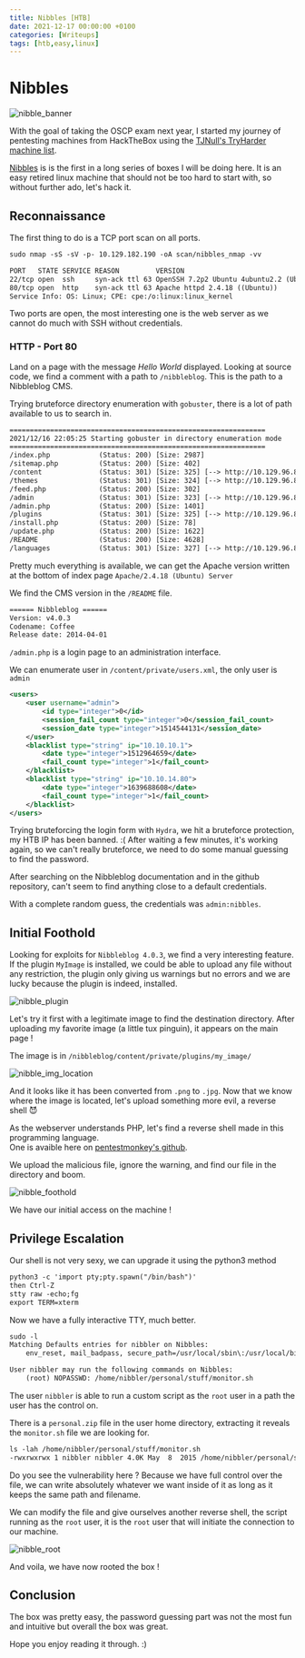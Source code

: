 ```yaml
---
title: Nibbles [HTB]
date: 2021-12-17 00:00:00 +0100
categories: [Writeups]
tags: [htb,easy,linux]
---
```


# Nibbles

![nibble_banner](/assets/images/nibbles/nibble_banner.png)

With the goal of taking the OSCP exam next year, I started my journey of pentesting machines from HackTheBox using the [TJNull's TryHarder machine list](https://www.netsecfocus.com/oscp/2019/03/29/The_Journey_to_Try_Harder-_TJNulls_Preparation_Guide_for_PWK_OSCP.html#vulnerable-machines).

[Nibbles](https://app.hackthebox.com/machines/Nibbles) is  is the first in a long series of boxes I will be doing here.
It is an easy retired linux machine that should not be too hard to start with, so without further ado, let's hack it.

## Reconnaissance

The first thing to do is a TCP port scan on all ports.

```txt
sudo nmap -sS -sV -p- 10.129.182.190 -oA scan/nibbles_nmap -vv

PORT   STATE SERVICE REASON         VERSION
22/tcp open  ssh     syn-ack ttl 63 OpenSSH 7.2p2 Ubuntu 4ubuntu2.2 (Ubuntu Linux; protocol 2.0)
80/tcp open  http    syn-ack ttl 63 Apache httpd 2.4.18 ((Ubuntu))
Service Info: OS: Linux; CPE: cpe:/o:linux:linux_kernel
```

Two ports are open, the most interesting one is the web server as we cannot do much with SSH without credentials.

### HTTP - Port 80

Land on a page with the message *Hello World* displayed. Looking at source code, we find a comment with a path to `/nibbleblog`. This is the path to a Nibbleblog CMS.

Trying bruteforce directory enumeration with `gobuster`, there is a lot of path available to us to search in.

```txt
===============================================================
2021/12/16 22:05:25 Starting gobuster in directory enumeration mode
===============================================================
/index.php            (Status: 200) [Size: 2987]
/sitemap.php          (Status: 200) [Size: 402] 
/content              (Status: 301) [Size: 325] [--> http://10.129.96.84/nibbleblog/content/]
/themes               (Status: 301) [Size: 324] [--> http://10.129.96.84/nibbleblog/themes/] 
/feed.php             (Status: 200) [Size: 302]                                              
/admin                (Status: 301) [Size: 323] [--> http://10.129.96.84/nibbleblog/admin/]  
/admin.php            (Status: 200) [Size: 1401]                                             
/plugins              (Status: 301) [Size: 325] [--> http://10.129.96.84/nibbleblog/plugins/]
/install.php          (Status: 200) [Size: 78]                                               
/update.php           (Status: 200) [Size: 1622]                                             
/README               (Status: 200) [Size: 4628]                                             
/languages            (Status: 301) [Size: 327] [--> http://10.129.96.84/nibbleblog/languages/]
```

Pretty much everything is available, we can get the Apache version written at the bottom of index page `Apache/2.4.18 (Ubuntu) Server`

We find the CMS version in the `/README` file.

```txt
====== Nibbleblog ======
Version: v4.0.3
Codename: Coffee
Release date: 2014-04-01
```

`/admin.php` is a login page to an administration interface.

We can enumerate user in `/content/private/users.xml`, the only user is `admin`
```xml
<users>
    <user username="admin">
        <id type="integer">0</id>
        <session_fail_count type="integer">0</session_fail_count>
        <session_date type="integer">1514544131</session_date>
    </user>
    <blacklist type="string" ip="10.10.10.1">
        <date type="integer">1512964659</date>
        <fail_count type="integer">1</fail_count>
    </blacklist>
    <blacklist type="string" ip="10.10.14.80">
        <date type="integer">1639688608</date>
        <fail_count type="integer">1</fail_count>
    </blacklist>
</users>
```

Trying bruteforcing the login form with `Hydra`, we hit a bruteforce protection, my HTB IP has been banned. :(
After waiting a few minutes, it's working again, so we can't really bruteforce, we need to do some manual guessing to find the password.

After searching on the Nibbleblog documentation and in the github repository, can't seem to find anything close to a default credentials.

With a complete random guess, the credentials was `admin:nibbles`.

## Initial Foothold

Looking for exploits for `Nibbleblog 4.0.3`, we find a very interesting feature. If the plugin `MyImage` is installed, we could be able to upload any file without any restriction, the plugin only giving us warnings but no errors and we are lucky because the plugin is indeed, installed.

![nibble_plugin](/assets/images/nibbles/nibble_plugin.png)

Let's try it first with a legitimate image to find the destination directory. After uploading my favorite image (a little tux pinguin), it appears on the main page !

The image is in `/nibbleblog/content/private/plugins/my_image/`

![nibble_img_location](/assets/images/nibbles/nibble_image_location.png)

And it looks like it has been converted from `.png` to `.jpg`. Now that we know where the image is located, let's upload something more evil, a reverse shell 😈

As the webserver understands PHP, let's find a reverse shell made in this programming language.\
One is avaible here on [pentestmonkey's github](https://raw.githubusercontent.com/pentestmonkey/php-reverse-shell/master/php-reverse-shell.php).

We upload the malicious file, ignore the warning, and find our file in the directory and boom.

![nibble_foothold](/assets/images/nibbles/nibble_foothold.png)

We have our initial access on the machine !

## Privilege Escalation

Our shell is not very sexy, we can upgrade it using the python3 method

```txt
python3 -c 'import pty;pty.spawn("/bin/bash")' 
then Ctrl-Z 
stty raw -echo;fg
export TERM=xterm
```

Now we have a fully interactive TTY, much better.

```txt
sudo -l
Matching Defaults entries for nibbler on Nibbles:
    env_reset, mail_badpass, secure_path=/usr/local/sbin\:/usr/local/bin\:/usr/sbin\:/usr/bin\:/sbin\:/bin\:/snap/bin

User nibbler may run the following commands on Nibbles:
    (root) NOPASSWD: /home/nibbler/personal/stuff/monitor.sh
```

The user `nibbler` is able to run a custom script as the `root` user in a path the user has the control on.

There is a `personal.zip` file in the user home directory, extracting it reveals the `monitor.sh` file we are looking for.

```txt
ls -lah /home/nibbler/personal/stuff/monitor.sh 
-rwxrwxrwx 1 nibbler nibbler 4.0K May  8  2015 /home/nibbler/personal/stuff/monitor.sh
```

Do you see the vulnerability here ? Because we have full control over the file, we can write absolutely whatever we want inside of it as long as it keeps the same path and filename.

We can modify the file and give ourselves another reverse shell, the script running as the `root` user, it is the `root` user that will initiate the connection to our machine.

![nibble_root](/assets/images/nibbles/nibble_root.png)

And voila, we have now rooted the box !

## Conclusion

The box was pretty easy, the password guessing part was not the most fun and intuitive but overall the box was great.

Hope you enjoy reading it through. :)